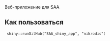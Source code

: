 Веб-приложение для SAA  
 
 ## Как пользоваться
 
     shiny::runGitHub("SAA_shiny_app", "nikrodis")
